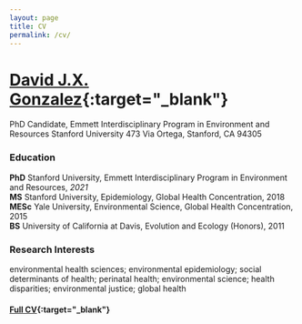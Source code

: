 ```yaml
---
layout: page
title: CV
permalink: /cv/
---
```


# [David J.X. Gonzalez](https://djxgonzalez.github.io/cv.pdf){:target="_blank"}

PhD Candidate, Emmett Interdisciplinary Program in Environment and Resources
Stanford University
473 Via Ortega, Stanford, CA 94305

### Education

**PhD** Stanford University, Emmett Interdisciplinary Program in Environment and Resources, *2021*
<br />**MS** Stanford University, Epidemiology, Global Health Concentration, 2018
<br />**MESc** Yale University, Environmental Science, Global Health Concentration, 2015
<br />**BS** University of California at Davis, Evolution and Ecology (Honors), 2011

### Research Interests

environmental health sciences; environmental epidemiology; social determinants of health; perinatal health; environmental science; health disparities; environmental justice; global health

#### [Full CV](https://djxgonzalez.github.io/cv.pdf){:target="_blank"}
